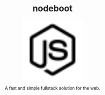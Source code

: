 <h1 align="center">
  nodeboot
</h1>

<p align="center">
  <img src="./assets/nodejs.svg" height="200">
</p>

<p align="center">
  A fast and simple fullstack solution for the web.
<p>
